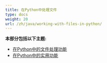 ```yaml
---
title: 在Python中处理文件
type: docs
weight: 20
url: /zh/java/working-with-files-in-python/
---
```


**本部分包括以下主题:** 
- [在Python中的文件处理功能](/cells/zh/java/file-handling-features-in-python/)
- [在Python中的实用功能](/cells/zh/java/utility-features-in-python/)
